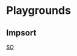 # Playgrounds


## Impsort

[SO](https://stackoverflow.com/questions/24012511/mathematical-functions-in-swift)